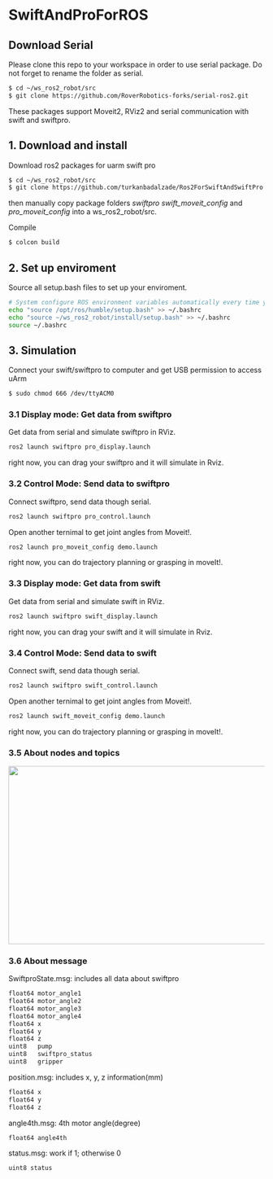 # SwiftAndProForROS

## Download Serial

Please clone this repo to your workspace in order to use serial package. Do not forget to rename the folder as serial.

```bash
$ cd ~/ws_ros2_robot/src
$ git clone https://github.com/RoverRobotics-forks/serial-ros2.git
```
These packages support Moveit2, RViz2 and serial communication with swift and swiftpro.

## 1. Download and install
Download ros2 packages for uarm swift pro
```bash
$ cd ~/ws_ros2_robot/src
$ git clone https://github.com/turkanbadalzade/Ros2ForSwiftAndSwiftPro.git

```
then manually copy package folders *swiftpro* *swift_moveit_config* and *pro_moveit_config* into a ws_ros2_robot/src.


Compile
```bash
$ colcon build
```

## 2. Set up enviroment
Source all setup.bash files to set up your enviroment.
```bash
# System configure ROS environment variables automatically every time you open a ternimal
echo "source /opt/ros/humble/setup.bash" >> ~/.bashrc
echo "source ~/ws_ros2_robot/install/setup.bash" >> ~/.bashrc
source ~/.bashrc
```

## 3. Simulation
Connect your swift/swiftpro to computer and get USB permission to access uArm
```bash
$ sudo chmod 666 /dev/ttyACM0
```

### 3.1 Display mode: Get data from swiftpro
Get data from serial and simulate swiftpro in RViz.
```bash
ros2 launch swiftpro pro_display.launch
```
right now, you can drag your swiftpro and it will simulate in Rviz.

### 3.2 Control Mode: Send data to swiftpro
Connect swiftpro, send data though serial.
```bash
ros2 launch swiftpro pro_control.launch
```
Open another ternimal to get joint angles from Moveit!.
```bash
ros2 launch pro_moveit_config demo.launch
```
right now, you can do trajectory planning or grasping in moveIt!.

### 3.3 Display mode: Get data from swift
Get data from serial and simulate swift in RViz.
```bash
ros2 launch swiftpro swift_display.launch
```
right now, you can drag your swift and it will simulate in Rviz.

### 3.4 Control Mode: Send data to swift
Connect swift, send data though serial.
```bash
ros2 launch swiftpro swift_control.launch
```
Open another ternimal to get joint angles from Moveit!.
```bash
ros2 launch swift_moveit_config demo.launch
```
right now, you can do trajectory planning or grasping in moveIt!.

### 3.5 About nodes and topics
<img src="http://obmqyor62.bkt.clouddn.com/swift.jpg" width = "780" height = "350" />

### 3.6 About message
SwiftproState.msg: includes all data about swiftpro
```bash
float64 motor_angle1
float64 motor_angle2
float64 motor_angle3
float64 motor_angle4
float64 x
float64 y
float64 z
uint8   pump
uint8   swiftpro_status
uint8   gripper
```
position.msg: includes x, y, z information(mm)
```bash
float64 x
float64 y
float64 z
```
angle4th.msg: 4th motor angle(degree)
```bash
float64 angle4th
```
status.msg: work if 1; otherwise 0
```bash
uint8 status
```
